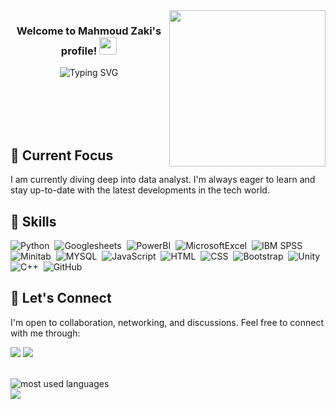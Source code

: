 

<img width="250" align="right" src="https://i.giphy.com/media/v1.Y2lkPTc5MGI3NjExMjBucGs4YWI1em15aHY3Z2EwNmp1dXpweGxxN3lpZnhpMmtnYjB5bCZlcD12MV9pbnRlcm5hbF9naWZfYnlfaWQmY3Q9Zw/HscDLzkO8EOTmgkhQP/giphy.gif">


<h3 align="center">
  Welcome to Mahmoud Zaki's profile!
   <img src="https://media.giphy.com/media/hvRJCLFzcasrR4ia7z/giphy.gif" width="28">
 </h3>

<p align="center">
  <img src="https://readme-typing-svg.herokuapp.com?font=Fira+Code&pause=1000&color=F7573F&center=true&vCenter=true&random=false&width=435&lines=data+analyst" alt="Typing SVG" />

</p> 

<br><br><br><br>


## 🌱 Current Focus

I am currently diving deep into data analyst. I'm always eager to learn and stay up-to-date with the latest developments in the tech world.




## 🔧 Skills
![Python](https://img.shields.io/badge/-Python%20-05122A?style=flat&logo=python)&nbsp;
![Googlesheets](https://img.shields.io/badge/-Googlesheets-05122A?style=flat&logo=Googlesheets)&nbsp;
![PowerBI](https://img.shields.io/badge/-PowerBI-05122A?style=flat&logo=PowerBI)&nbsp;
![MicrosoftExcel](https://img.shields.io/badge/-MicrosoftExcel-05122A?style=flat&logo=MicrosoftExcel)&nbsp;
![IBM SPSS](https://img.shields.io/badge/-IBMSPSS-05122A?style=flat&logo=IBMSPSS)&nbsp;
![Minitab](https://img.shields.io/badge/-Minitab-05122A?style=flat&logo=Minitab)&nbsp;
![MYSQL](https://img.shields.io/badge/-MYSQL-05122A?style=flat&logo=MYSQL)&nbsp;
![JavaScript](https://img.shields.io/badge/-JavaScript-05122A?style=flat&logo=javascript)&nbsp;
![HTML](https://img.shields.io/badge/-HTML-05122A?style=flat&logo=HTML5)&nbsp;
![CSS](https://img.shields.io/badge/-CSS-05122A?style=flat&logo=CSS3&logoColor=1572B6)&nbsp;
![Bootstrap](https://img.shields.io/badge/-Bootstrap-05122A?style=flat&logo=Bootstrap)&nbsp;
![Unity](https://img.shields.io/badge/-Unity-05122A?style=flat&logo=Unity)&nbsp;
![C++](https://img.shields.io/badge/-C++-05122A?style=flat&logo=C)&nbsp;
![GitHub](https://img.shields.io/badge/-GitHub-05122A?style=flat&logo=github)&nbsp;


## 🤝 Let's Connect

I'm open to collaboration, networking, and discussions. Feel free to connect with me through:

<a href="https://www.linkedin.com/in/mahmoud-zaki-2b8150243/" target="_blank"><img src="https://img.shields.io/badge/-Mahmoud%20Zaki-0077B5?style=for-the-badge&logo=Linkedin&logoColor=white"/></a>
<a href="https://t.me/mahmoud1zaki" target="_blank"><img src="https://img.shields.io/badge/-Mahmoud%20Zaki-0077B5?style=for-the-badge&logo=Telegram&logoColor=white"/></a>

<br>

<img align="left" src="https://github-readme-stats.vercel.app/api/top-langs?username=zekwoa&yshow_icons=true&locale=en&layout=compact&theme=radical" alt="most used languages" />
<br>
<a href="https://komarev.com/ghpvc/?username=zekwoa&style=for-the-badge">
    <img src="https://komarev.com/ghpvc/?username=zekwoa&style=for-the-badge">
</a>
